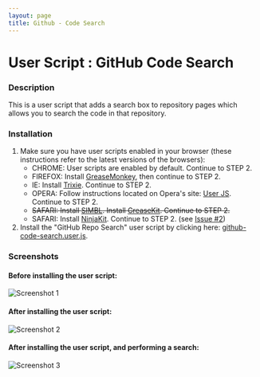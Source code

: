```yaml
---
layout: page
title: Github - Code Search
---
```

User Script : GitHub Code Search
================================

### Description ###

This is a user script that adds a search box to repository 
pages which allows you to search the code in that repository.


### Installation ###

1. Make sure you have user scripts enabled in your browser (these instructions refer to the latest versions of the browsers):  
    * CHROME: User scripts are enabled by default. Continue to STEP 2.
    * FIREFOX: Install [GreaseMonkey](https://addons.mozilla.org/en-US/firefox/addon/greasemonkey/), then continue to STEP 2.
    * IE: Install [Trixie](http://www.bhelpuri.net/Trixie/). Continue to STEP 2.
    * OPERA: Follow instructions located on Opera's site: [User JS](http://www.opera.com/docs/userjs/). Continue to STEP 2.
    * &#x20;<del>SAFARI: Install [SIMBL](http://www.culater.net/software/SIMBL/SIMBL.php). Install [GreaseKit](http://8-p.info/greasekit/). Continue to STEP 2.</del>
    * SAFARI: Install [NinjaKit](http://d.hatena.ne.jp/os0x/20100612/1276330696). Continue to STEP 2. (see [Issue #2](https://github.com/skratchdot/github-code-search.user.js/issues/2))
2. Install the "GitHub Repo Search" user script by clicking here: [github-code-search.user.js](https://github.com/skratchdot/github-code-search.user.js/raw/master/github-code-search.user.js).  

### Screenshots ###

#### Before installing the user script: ####
  
![Screenshot 1](https://github.com/skratchdot/github-code-search.user.js/raw/master/images/screen1.png)
  
#### After installing the user script: ####
  
![Screenshot 2](https://github.com/skratchdot/github-code-search.user.js/raw/master/images/screen2.png)
  
#### After installing the user script, and performing a search: ####
  
![Screenshot 3](https://github.com/skratchdot/github-code-search.user.js/raw/master/images/screen3.png)
  
  